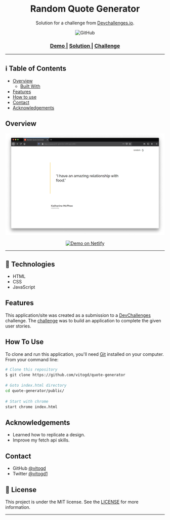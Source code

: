 <h1 align="center">Random Quote Generator</h1>

<div align="center">
   Solution for a challenge from  <a href="http://devchallenges.io" target="_blank">Devchallenges.io</a>.
   <p align="center">
  <img alt="GitHub" src="https://img.shields.io/github/license/vitogd/quote-generator.svg">
</p>
</div>

<div align="center">
  <h3>
    <a href="https://quote-generatorr.netlify.app/public/">
      Demo
    </a>
    <span> | </span>
    <a href="https://github.com/vitogd/quote-generator/tree/master/public">
      Solution
    </a>
    <span> | </span>
    <a href="https://devchallenges.io/challenges/8Y3J4ucAMQpSnYTwwWW8">
      Challenge
    </a>
  </h3>
</div>

___



## :information_source: Table of Contents

- [Overview](##overview)
  - [Built With](##built-with)
- [Features](##features)
- [How to use](##how-to-use)
- [Contact](##contact)
- [Acknowledgements](##Acknowledgements)

<!-- OVERVIEW -->

## Overview

![screenshot](.github/screenshot.png)

<p align="center">
  <a href="https://quote-generatorr.netlify.app/public/" target="_blank">
    <img alt="Demo on Netlify" src="https://res.cloudinary.com/lukemorales/image/upload/v1599785319/readme_logos/demo_on_netlify_umjmch.png">
  </a>
</p>

___

## :rocket: Technologies

- HTML
- CSS
- JavaScript

## Features

This application/site was created as a submission to a [DevChallenges](https://devchallenges.io/challenges) challenge. The [challenge](https://devchallenges.io/challenges/8Y3J4ucAMQpSnYTwwWW8) was to build an application to complete the given user stories.

## How To Use

<!-- For example: -->

To clone and run this application, you'll need [Git](https://git-scm.com) installed on your computer. From your command line:

```bash
# Clone this repository
$ git clone https://github.com/vitogd/quote-generator

# Goto index.html directory
cd quote-generator/public/

# Start with chrome
start chrome index.html
```

## Acknowledgements

- Learned how to replicate a design.
- Improve my fetch api skills.

## Contact

- GitHub [@vitogd](https://github.com/vitogd)
- Twitter [@vitogd1](https://twitter.com/vitogd1)

## :memo: License

This project is under the MIT license. See the [LICENSE](https://github.com/vitogd/quote-generator/blob/master/LICENSE) for more information.

___
